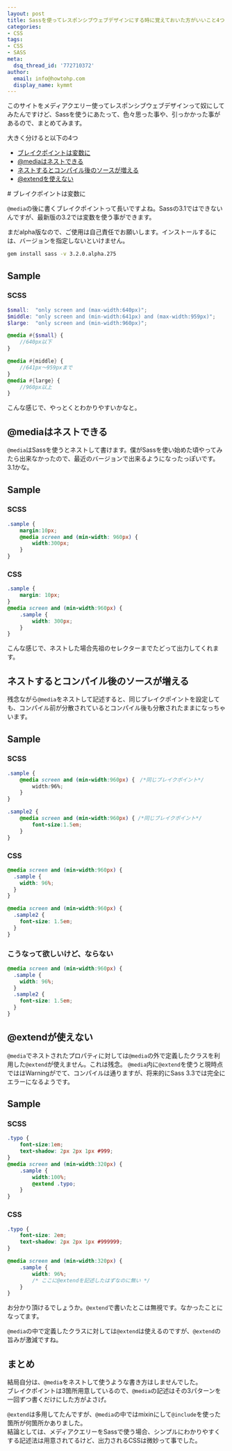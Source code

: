 ```yaml
---
layout: post
title: Sassを使ってレスポンシブウェブデザインにする時に覚えておいた方がいいこと4つ
categories:
- CSS
tags:
- CSS
- SASS
meta:
  dsq_thread_id: '772710372'
author:
  email: info@howtohp.com 
  display_name: kymmt
---
```

このサイトをメディアクエリー使ってレスポンシブウェブデザインって奴にしてみたんですけど、Sassを使うにあたって、色々思った事や、引っかかった事があるので、まとめてみます。

大きく分けると以下の4つ


* [ブレイクポイントは変数に](#sass-breakpoint)
* [@mediaはネストできる](#media-nest)
* [ネストするとコンパイル後のソースが増える](#messy-code)
* [@extendを使えない](#not-allowed)

<section id="sass-breakpoint" markdown="block">
# ブレイクポイントは変数に

`@media`の後に書くブレイクポイントって長いですよね。Sassの3.1ではできないんですが、最新版の3.2では変数を使う事ができます。

まだalpha版なので、ご使用は自己責任でお願いします。インストールするには、バージョンを指定しないといけません。

~~~ bash
gem install sass -v 3.2.0.alpha.275
~~~

## Sample

### SCSS

~~~ scss
$small:  "only screen and (max-width:640px)";
$middle: "only screen and (min-width:641px) and (max-width:959px)";
$large:  "only screen and (min-width:960px)";

@media #{$small} {
    //640px以下
}

@media #{middle} {
    //641px〜959pxまで
}
@media #{large} {
    //960px以上
}
~~~

こんな感じで、やっとくとわかりやすいかなと。

</section>
<section id="media-nest" markdown="block">

# @mediaはネストできる

`@media`はSassを使うとネストして書けます。僕がSassを使い始めた頃やってみたら出来なかったので、最近のバージョンで出来るようになったっぽいです。3.1かな。

## Sample

### SCSS

~~~ scss
.sample {
    margin:10px;
    @media screen and (min-width: 960px) {
        width:300px;
    }
}
~~~

### CSS

~~~ css
.sample {
    margin: 10px;
}
@media screen and (min-width:960px) {
    .sample {
        width: 300px;
    }
}
~~~

こんな感じで、ネストした場合先祖のセレクターまでたどって出力してくれます。

</section>

<section id="messy-code" markdown="block">

# ネストするとコンパイル後のソースが増える

残念ながら`@media`をネストして記述すると、同じブレイクポイントを設定しても、コンパイル前が分散されているとコンパイル後も分散されたままになっちゃいます。

## Sample

### SCSS

~~~ scss
.sample {
    @media screen and (min-width:960px) {　/*同じブレイクポイント*/
        width:96%;
    }
}

.sample2 {
    @media screen and (min-width:960px) { /*同じブレイクポイント*/
        font-size:1.5em;
    }
}
~~~

### CSS

~~~ css
@media screen and (min-width:960px) {
  .sample {
    width: 96%;
  }
}

@media screen and (min-width:960px) {
  .sample2 {
    font-size: 1.5em;
  }
}
~~~


### こうなって欲しいけど、ならない

~~~ css
@media screen and (min-width:960px) {
  .sample {
    width: 96%;
  }
  .sample2 {
    font-size: 1.5em;
  }
}
~~~

</section>
<section id="not-allowed" markdown="block">

# @extendが使えない

`@media`でネストされたプロパティに対しては`@media`の外で定義したクラスを利用した`@extend`が使えません。これは残念。  `@media`内に`@extend`を使うと現時点でははWarningがでて、コンパイルは通りますが、将来的にSass 3.3では完全にエラーになるようです。

## Sample

### SCSS

~~~ scss 
.typo {
    font-size:1em;
    text-shadow: 2px 2px 1px #999;
}
@media screen and (min-width:320px) {
    .sample {
        width:100%;
        @extend .typo;
    }
}
~~~

</section>

### CSS

~~~ css
.typo {
    font-size: 2em;
    text-shadow: 2px 2px 1px #999999;
}

@media screen and (min-width:320px) {
    .sample {
        width: 96%;
        /* ここに@extendを記述したはずなのに無い */
    }
}
~~~

お分かり頂けるでしょうか。`@extend`で書いたとこは無視です。なかったことになってます。


`@media`の中で定義したクラスに対しては`@extend`は使えるのですが、`@extend`の旨みが激減ですね。

<section id="conclusion" markdown="block">

# まとめ

結局自分は、`@media`をネストして使うような書き方はしませんでした。  
ブレイクポイントは3箇所用意しているので、`@media`の記述はその3パターンを一回ずつ書くだけにした方がよさげ。

`@extend`は多用してたんですが、`@media`の中ではmixinにして`@include`を使った箇所が何箇所かありました。  
結論としては、メディアクエリーをSassで使う場合、シンプルにわかりやすくする記述法は用意されてるけど、出力されるCSSは微妙って事でした。

</section>

